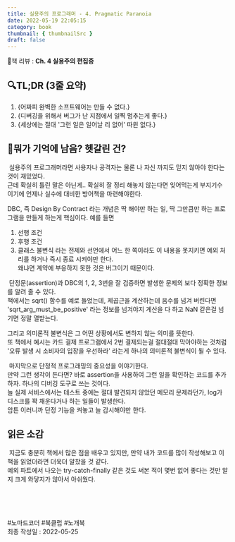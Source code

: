 ```yaml
---
title: 실용주의 프로그래머 - 4. Pragmatic Paranoia
date: 2022-05-19 22:05:15
category: book
thumbnail: { thumbnailSrc }
draft: false
---
```


📘책 리뷰 : **Ch. 4 실용주의 편집증**<br>

## 🔍TL;DR (3줄 요약)

1. {어짜피 완벽한 소프트웨어는 만들 수 없다.}
2. {디버깅을 위해서 버그가 난 지점에서 일찍 멈추는게 좋다.}
3. {세상에는 절대 '그런 일은 일어날 리 없어' 따윈 없다.}

## 🤔뭐가 기억에 남음? 헷갈린 건?

&nbsp;실용주의 프로그래머라면 사용자나 공격자는 물론 나 자신 까지도 믿지 않아야 한다는 것이 재밌었다.<br>
근데 확실히 틀린 말은 아닌게.. 확실히 잘 정리 해놓지 않는다면 잊어먹는게 부지기수 이기에 언제나 실수에 대비한 방어책을 마련해야한다.  

DBC, 즉 Design By Contract 라는 개념은 딱 해야만 하는 일, 딱 그만큼만 하는 프로그램을 만들게 하는게 핵심이다.
예를 들면
1. 선행 조건
2. 후행 조건
3. 클래스 불변식
라는 전제와 선언에서 어느 한 쪽이라도 이 내용을 못지키면 예외 처리를 하거나 즉시 종료 시켜야만 한다.<br>
왜냐면 계약에 부응하지 못한 것은 버그이기 때문이다.  

&nbsp;단정문(assertion)과 DBC의 1, 2, 3번을 잘 검증하면 발생한 문제의 보다 정확한 정보를 알려 줄 수 있다.<br>
책에서는 sqrt() 함수를 예로 들었는데, 제곱근을 계산하는데 음수를 넘겨 버린다면 'sqrt_arg_must_be_positive' 라는 정보를 넘겨야지 계산을 다 하고 NaN 같은걸 넘기면 정말 열받는다.  

그리고 의미론적 불변식은 그 어떤 상황에서도 변하지 않는 의미를 뜻한다.<br>
또 책에서 예시는 카드 결제 프로그램에서 2번 결제되는걸 절대절대 막아야하는 것처럼 '오류 발생 시 소비자의 입장을 우선하라' 라는게 하나의 의미론적 불변식이 될 수 있다.  

&nbsp;마지막으로 단정적 프로그래밍의 중요성을 이야기한다.<br>
만약 그런 생각이 든다면? 바로 assertion을 사용하여 그런 일을 확인하는 코드를 추가하자. 하나의 디버깅 도구로 쓰는 것이다.<br>
늘 실제 서비스에서는 테스트 중에는 절대 발견되지 않았던 메모리 문제라던가, log가 디스크를 꽉 채운다거나 하는 일들이 발생한다.<br>
암튼 이러니까 단정 기능을 켜놓고 늘 감시해야만 한다.

## 읽은 소감

&nbsp;지금도 충분히 책에서 많은 점을 배우고 있지만, 만약 내가 코드를 많이 작성해보고 이 책을 읽었더라면 더욱더 알찼을 것 같다.<br>
예외 파트에서 나오는 try-catch-finally 같은 것도 써본 적이 몇번 없어 좋다는 것만 알지 크게 와닿지가 않아서 아쉬웠다.

&nbsp;

<br><br> #노마드코더 #북클럽 #노개북<br>
최종 작성일 : 2022-05-25